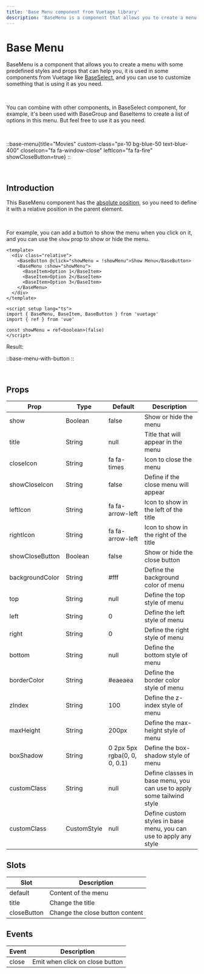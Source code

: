 ```yaml
---
title: 'Base Menu component from Vuetage library'
description: 'BaseMenu is a component that allows you to create a menu with some predefined styles and props that can help you, it is been used in some components from Vuetage, and you can use to customize something that is using it as you need.'
---
```


# Base Menu

BaseMenu is a component that allows you to create a menu with some predefined styles and props that can help you, it is used in some components from Vuetage like [BaseSelect](/docs/components/base-select), and you can use to customize something that is using it as you need.

<br>

You can combine with other components, in BaseSelect component, for example, it's been used with BaseGroup and BaseItems to create a list of options in this menu. But feel free to use it as you need.

<br>

::base-menu{title="Movies" custom-class="px-10 bg-blue-50 text-blue-400" closeIcon="fa fa-window-close" leftIcon="fa fa-fire" showCloseButton=true}
::

<br>

## Introduction

This BaseMenu component has the [absolute position](https://developer.mozilla.org/en-US/docs/Web/CSS/position), so you need to define it with a relative position in the parent element.

<br>

For example, you can add a button to show the menu when you click on it, and you can use the `show` prop to show or hide the menu.

```vue
<template>
  <div class="relative">
    <BaseButton @click="showMenu = !showMenu">Show Menu</BaseButton>
    <BaseMenu :show="showMenu">
      <BaseItem>Option 1</BaseItem>
      <BaseItem>Option 2</BaseItem>
      <BaseItem>Option 3</BaseItem>
    </BaseMenu>
  </div>
</template>

<script setup lang="ts">
import { BaseMenu, BaseItem, BaseButton } from 'vuetage'
import { ref } from 'vue'

const showMenu = ref<boolean>(false)
</script>
```

Result:

::base-menu-with-button
::

<br>

## Props

| Prop            | Type        | Default                      | Description                                                           |
|-----------------|-------------|------------------------------|-----------------------------------------------------------------------|
| show            | Boolean     | false                        | Show or hide the menu                                                 |
| title           | String      | null                         | Title that will appear in the menu                                    |
| closeIcon       | String      | fa fa-times                  | Icon to close the menu                                                |
| showCloseIcon   | String      | false                        | Define if the close menu will appear                                  |
| leftIcon        | String      | fa fa-arrow-left             | Icon to show in the left of the title                                 |
| rightIcon       | String      | fa fa-arrow-left             | Icon to show in the right of the title                                |
| showCloseButton | Boolean     | false                        | Show or hide the close button                                         |
| backgroundColor | String      | #fff                         | Define the background color of menu                                   |
| top             | String      | null                         | Define the top style of menu                                          |
| left            | String      | 0                            | Define the left style of menu                                         |
| right           | String      | 0                            | Define the right style of menu                                        |
| bottom          | String      | null                         | Define the bottom style of menu                                       |
| borderColor     | String      | #eaeaea                      | Define the border color style of menu                                 |
| zIndex          | String      | 100                          | Define the z-index style of menu                                      |
| maxHeight       | String      | 200px                        | Define the max-height style of menu                                   |
| boxShadow       | String      | 0 2px 5px rgba(0, 0, 0, 0.1) | Define the box-shadow style of menu                                   |
| customClass     | String      | null                         | Define classes in base menu, you can use to apply some tailwind style |
| customClass     | CustomStyle | null                         | Define custom styles in base menu, you can use to apply any style     |


## Slots

| Slot        | Description                     |
|-------------|---------------------------------|
| default     | Content of the menu             |
| title       | Change the title                |
| closeButton | Change the close button content |


## Events

| Event    | Description                     |
|----------|---------------------------------|
| close    | Emit when click on close button |
